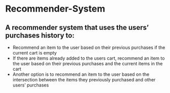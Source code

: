 # Recommender-System

## A recommender system that uses the users’ purchases history to:
- Recommend an item to the user based on their previous purchases if the current cart is empty
- If there are items already added to the users cart, recommend an item to the user based on their
previous purchases and the current items in the cart
- Another option is to recommend an item to the user based on the intersection between the items
they previously purchased and other users’ purchases
